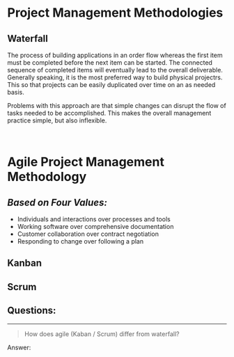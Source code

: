 # **Project Management Methodologies**

## **Waterfall**

<p>The process of building applications in an order flow whereas the first item must
be completed before the next item can be started. The connected sequence of 
completed items will eventually lead to the overall deliverable. Generally
speaking, it is the most preferred way to build physical projectrs. This so that
projects can be easily duplicated over time on an as needed basis.</p>

<p>Problems with this approach are that simple changes can disrupt the flow of tasks
needed to be accomplished. This makes the overall management practice simple, 
but also inflexible.</p>

&nbsp;

# **Agile Project Management Methodology**
<h2><em>Based on Four Values:</em></h2>

* Individuals and interactions over processes and tools
* Working software over comprehensive documentation
* Customer collaboration over contract negotiation
* Responding to change over following a plan

## **Kanban**

## **Scrum**

## **Questions:**

-------------------------------------------------------------------------------
> How does agile (Kaban / Scrum) differ from waterfall?

Answer: